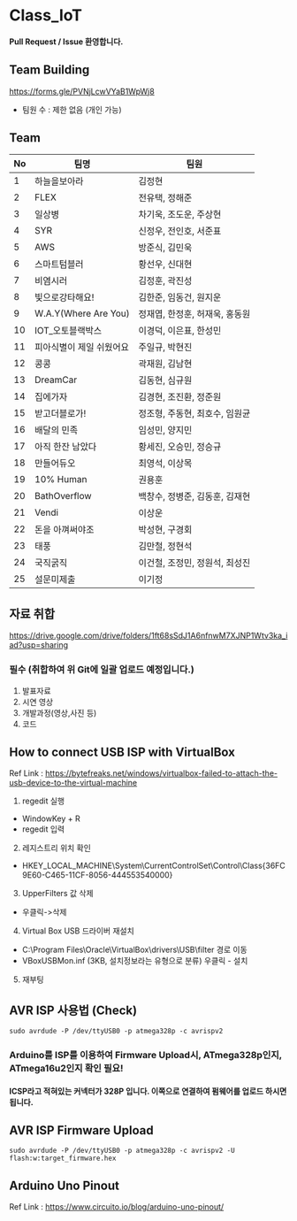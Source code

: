 # Class_IoT

#### Pull Request / Issue 환영합니다.

## Team Building
https://forms.gle/PVNjLcwVYaB1WpWj8
- 팀원 수 : 제한 없음 (개인 가능)

## Team

|No|팀명|팀원|
|--|---------|-----------|
|1|하늘을보아라|김정현|
|2|FLEX|전유택, 정해준|
|3|일상병|차기욱, 조도운, 주상현|
|4|SYR|신정우, 전인호, 서준표|
|5|AWS|방준식, 김민욱|
|6|스마트텀블러|황선우, 신대현|
|7|비염시러|김정훈, 곽진성|
|8|빛으로강타해요!|김한준, 임동건, 원지운|
|9|W.A.Y(Where Are You)|정재엽, 한정훈, 허재욱, 홍동원|
|10|IOT_오토블랙박스|이경덕, 이은표, 한성민|
|11|피아식별이 제일 쉬웠어요|주일규, 박현진|
|12|콩콩|곽재원, 김남현|
|13|DreamCar|김동현, 심규원|
|14|집에가자|김경현, 조진환, 정준원|
|15|받고더블로가!|정조형, 주동현, 최호수, 임원균|
|16|배달의 민족|임성민, 양지민|
|17|아직 한잔 남았다|황세진, 오승민, 정승규|
|18|만들어듀오|최영석, 이상목|
|19|10% Human|권용훈|
|20|BathOverflow|백창수, 정병준, 김동훈, 김재현|
|21|Vendi|이상운|
|22|돈을 아껴써야조|박성현, 구경회|
|23|태풍|김만철, 정현석|
|24|국직굵직|이건철, 조정민, 정원석, 최성진|
|25|설문미제출|이기정|

## 자료 취합
https://drive.google.com/drive/folders/1ft68sSdJ1A6nfnwM7XJNP1Wtv3ka_iad?usp=sharing

### 필수 (취합하여 위 Git에 일괄 업로드 예정입니다.)
1. 발표자료
2. 시연 영상
3. 개발과정(영상,사진 등)
4. 코드


## How to connect USB ISP with VirtualBox

Ref Link :  https://bytefreaks.net/windows/virtualbox-failed-to-attach-the-usb-device-to-the-virtual-machine

1. regedit 실행
* WindowKey + R 
* regedit 입력

2. 레지스트리 위치 확인 
* HKEY_LOCAL_MACHINE\System\CurrentControlSet\Control\Class\{36FC9E60-C465-11CF-8056-444553540000}

3. UpperFilters 값 삭제
* 우클릭->삭제

4. Virtual Box USB 드라이버 재설치
* C:\Program Files\Oracle\VirtualBox\drivers\USB\filter 경로 이동
* VBoxUSBMon.inf (3KB, 설치정보라는 유형으로 분류) 우클릭 - 설치

5. 재부팅

## AVR ISP 사용법 (Check)
    sudo avrdude -P /dev/ttyUSB0 -p atmega328p -c avrispv2
### Arduino를 ISP를 이용하여 Firmware Upload시, ATmega328p인지, ATmega16u2인지 확인 필요!
#### ICSP라고 적혀있는 커넥터가 328P 입니다. 이쪽으로 연결하여 펌웨어를 업로드 하시면 됩니다. 
    
## AVR ISP Firmware Upload
    sudo avrdude -P /dev/ttyUSB0 -p atmega328p -c avrispv2 -U flash:w:target_firmware.hex

## Arduino Uno Pinout
Ref Link : https://www.circuito.io/blog/arduino-uno-pinout/
